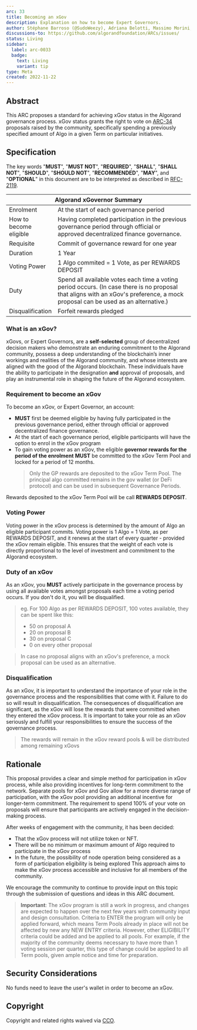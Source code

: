 ```yaml
---
arc: 33
title: Becoming an xGov
description: Explanation on how to become Expert Governors.
author: Stéphane Barroso (@SudoWeezy), Adriana Belotti, Massimo Morini, Michel Treccani, John Woods, Shai Halevi
discussions-to: https://github.com/algorandfoundation/ARCs/issues/
status: Living
sidebar:
  label: arc-0033
  badge:
    text: Living
    variant: tip
type: Meta
created: 2022-11-22
---
```


## Abstract

This ARC proposes a standard for achieving xGov status in the Algorand governance process. xGov status grants the right to vote on [ARC-34](./arc-0034.md) proposals raised by the community, specifically spending a previously specified amount of Algo in a given Term on particular initiatives.

## Specification

The key words "**MUST**", "**MUST NOT**", "**REQUIRED**", "**SHALL**", "**SHALL NOT**", "**SHOULD**", "**SHOULD NOT**", "**RECOMMENDED**", "**MAY**", and "**OPTIONAL**" in this document are to be interpreted as described in <a href="https://www.ietf.org/rfc/rfc2119.txt">RFC-2119</a>.

<table>
<thead>
  <tr>
    <th colspan="2">Algorand xGovernor Summary</th>
  </tr>
</thead>
<tbody>
  <tr>
    <td>Enrolment</td>
    <td colspan="2">At the start of each governance period</td>
  </tr>
  <tr>
    <td>How to <br>become eligible</td>
    <td>Having completed participation in the previous governance period through official or approved decentralized finance governance.</td>
  </tr>  <tr>
    <td>Requisite</td>
    <td colspan="2">Commit of governance reward for one year</td>
  </tr>
  <tr>
    <td>Duration</td>
    <td colspan="2">1 Year</td>
  </tr>
  <tr>
    <td>Voting Power</td>
    <td colspan="2">1 Algo commited = 1 Vote, as per REWARDS DEPOSIT</td>
  </tr>
  <tr>
    <td>Duty</td>
    <td colspan="2">Spend all available votes each time a voting period occurs. (In case there is no proposal that aligns with an xGov's preference, a mock proposal can be used as an alternative.)</td>
  </tr>
  <tr>
    <td rowspan="1">Disqualification</td>
    <td colspan="2">Forfeit rewards pledged</td>
  </tr>
</tbody>
</table>

### What is an xGov?

xGovs, or Expert Governors, are a **self-selected** group of decentralized decision makers who demonstrate an enduring commitment to the Algorand community, possess a deep understanding of the blockchain’s inner workings and realities of the Algorand community, and whose interests are aligned with the good of the Algorand blockchain. These individuals have the ability to participate in the designation **and** approval of proposals, and play an instrumental role in shaping the future of the Algorand ecosystem.

### Requirement to become an xGov

To become an xGov, or Expert Governor, an account:

- **MUST** first be deemed eligible by having fully participated in the previous governance period, either through official or approved decentralized finance governance.
- At the start of each governance period, eligible participants will have the option to enrol in the xGov program
- To gain voting power as an xGov, the eligible **governor rewards for the period of the enrolment** **MUST** be committed to the xGov Term Pool and locked for a period of 12 months.
  > Only the GP rewards are deposited to the xGov Term Pool. The principal algo committed remains in the gov wallet (or DeFi protocol) and can be used in subsequent Governance Periods.

Rewards deposited to the xGov Term Pool will be call **REWARDS DEPOSIT**.

### Voting Power

Voting power in the xGov process is determined by the amount of Algo an eligible participant commits. Voting power is 1 Algo = 1 Vote, as per REWARDS DEPOSIT, and it renews at the start of every quarter - provided the xGov remain eligible.
This ensures that the weight of each vote is directly proportional to the level of investment and commitment to the Algorand ecosystem.

### Duty of an xGov

As an xGov, you **MUST** actively participate in the governance process by using all available votes amongst proposals each time a voting period occurs. If you don't do it, you will be disqualified.

> eg. For 100 Algo as per REWARDS DEPOSIT, 100 votes available, they can be spent like this:
>
> - 50 on proposal A
> - 20 on proposal B
> - 30 on proposal C
> - 0 on every other proposal

> In case no proposal aligns with an xGov's preference, a mock proposal can be used as an alternative.

### Disqualification

As an xGov, it is important to understand the importance of your role in the governance process and the responsibilities that come with it. Failure to do so will result in disqualification. The consequences of disqualification are significant, as the xGov will lose the rewards that were committed when they entered the xGov process. It is important to take your role as an xGov seriously and fulfill your responsibilities to ensure the success of the governance process.

> The rewards will remain in the xGov reward pools & will be distributed among remaining xGovs

## Rationale

This proposal provides a clear and simple method for participation in xGov process, while also providing incentives for long-term commitment to the network. Separate pools for xGov and Gov allow for a more diverse range of participation, with the xGov pool providing an additional incentive for longer-term commitment. The requirement to spend 100% of your vote on proposals will ensure that participants are actively engaged in the decision-making process.

After weeks of engagement with the community, it has been decided:

- That the xGov process will not utilize token or NFT.
- There will be no minimum or maximum amount of Algo required to participate in the xGov process
- In the future, the possibility of node operation being considered as a form of participation eligibility is being explored
  This approach aims to make the xGov process accessible and inclusive for all members of the community.

We encourage the community to continue to provide input on this topic through the submission of questions and ideas in this ARC document.

> **Important**: The xGov program is still a work in progress, and changes are expected to happen over the next few years with community input and design consultation. Criteria to ENTER the program will only be applied forward, which means Term Pools already in place will not be affected by new any NEW ENTRY criteria. However, other ELIGIBILITY criteria could be added and be applied to all pools. For example, if the majority of the community deems necessary to have more than 1 voting session per quarter, this type of change could be applied to all Term pools, given ample notice and time for preparation.

## Security Considerations

No funds need to leave the user's wallet in order to become an xGov.

## Copyright

Copyright and related rights waived via <a href="https://creativecommons.org/publicdomain/zero/1.0/">CCO</a>.
